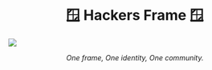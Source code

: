 <h1 align="center">🪟 Hackers Frame 🪟</h1>
<a align="center" href="https://iter.hackclub.com/hackers-frame/"><img src="./img/header.gif"></a>
<br>
<p align="center"><i>One frame, One identity, One community.</i></p>


















